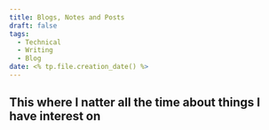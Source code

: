 ```yaml
---
title: Blogs, Notes and Posts 
draft: false
tags:
  - Technical   
  - Writing
  - Blog
date: <% tp.file.creation_date() %>
---
```

## This where I natter all the time about things I have interest on
